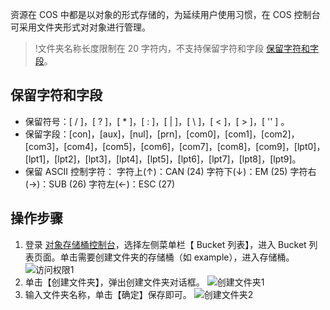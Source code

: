 资源在 COS 中都是以对象的形式存储的，为延续用户使用习惯，在 COS 控制台可采用文件夹形式对对象进行管理。
>!文件夹名称长度限制在 20 字符内，不支持保留字符和字段 [保留字符和字段](#保留字符和字段)。

<span id="保留字符和字段"></span>
## 保留字符和字段
- 保留符号：[ / ]，[ ? ]，[ * ]，[ : ]，[ | ]，[  \ ]，[ < ]，[ > ]，[ '' ] 。
- 保留字段：[con]，[aux]，[nul]，[prn]，[com0]，[com1]，[com2]，[com3]，[com4]，[com5]，[com6]，[com7]，[com8]，[com9]，[lpt0]，[lpt1]，[lpt2]，[lpt3]，[lpt4]，[lpt5]，[lpt6]，[lpt7]，[lpt8]，[lpt9]。
- 保留 ASCII 控制字符：
字符上(↑)：CAN (24)
字符下(↓)：EM (25) 
字符右(→)：SUB (26) 
字符左(←)：ESC (27) 

## 操作步骤
1. 登录 [对象存储桶控制台](https://console.cloud.tencent.com/cos4/index)，选择左侧菜单栏【 Bucket 列表】，进入 Bucket 列表页面。单击需要创建文件夹的存储桶（如 example），进入存储桶。
![访问权限1](//mc.qcloudimg.com/static/img/b51d5a77d53c3416324ea3eb283c788c/image.png)
2. 单击【创建文件夹】，弹出创建文件夹对话框。
![创建文件夹1](//mc.qcloudimg.com/static/img/9edfa5747741bada149d507994d332ca/image.png)
3. 输入文件夹名称，单击【确定】保存即可。
![创建文件夹2](//mc.qcloudimg.com/static/img/e3336916b073505b8f170fa484fe8a14/image.png)
